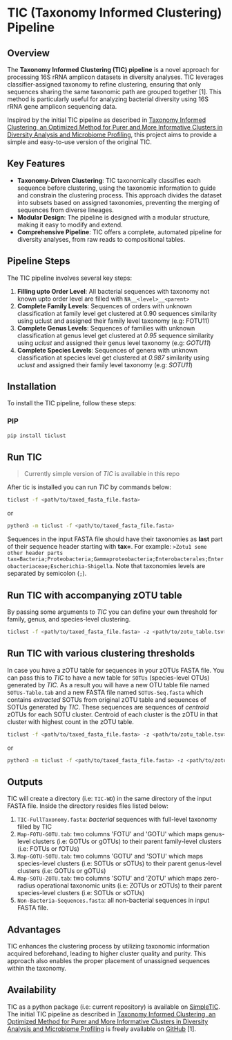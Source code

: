 # TIC (Taxonomy Informed Clustering) Pipeline 

## Overview

The **Taxonomy Informed Clustering (TIC) pipeline** is a novel approach for processing 16S rRNA amplicon datasets in diversity analyses. TIC leverages classifier-assigned taxonomy to refine clustering, ensuring that only sequences sharing the same taxonomic path are grouped together [1]. This method is particularly useful for analyzing bacterial diversity using 16S rRNA gene amplicon sequencing data.

Inspired by the initial TIC pipeline as described in [Taxonomy Informed Clustering, an Optimized Method for Purer and More Informative Clusters in Diversity Analysis and Microbiome Profiling](https://doi.org/10.3389/fbinf.2022.864597), this project aims to provide a simple and easy-to-use version of the original TIC.


## Key Features

*   **Taxonomy-Driven Clustering**: TIC taxonomically classifies each sequence before clustering, using the taxonomic information to guide and constrain the clustering process. This approach divides the dataset into subsets based on assigned taxonomies, preventing the merging of sequences from diverse lineages.
*   **Modular Design**: The pipeline is designed with a modular structure, making it easy to modify and extend.
*   **Comprehensive Pipeline**: TIC offers a complete, automated pipeline for diversity analyses, from raw reads to compositional tables.

## Pipeline Steps

The TIC pipeline involves several key steps:

1.  **Filling upto Order Level**: All bacterial sequences with taxonomy not known upto order level are filled with `NA__<level>__<parent>`
2.  **Complete Family Levels**: Sequences of orders with unknown classification at family level get clustered at 0.90 sequences similarity using uclust and assigned their family level taxonomy (e.g: FOTU11)
3.  **Complete Genus Levels**: Sequences of families with unknown classification at genus level get clustered at *0.95* sequence similarity using *uclust* and assigned their genus level taxonomy (e.g: *GOTU11*)
4.  **Complete Species Levels**: Sequences of genera with unknown classification at species level get clustered at *0.987* similarity using *uclust* and assigned their family level taxonomy (e.g: *SOTU11*)


## Installation
To install the TIC pipeline, follow these steps:

### PIP
```bash
pip install ticlust
```

## Run TIC
> Currently simple version of *TIC* is available in this repo

After tic is installed you can run *TIC* by commands below:

```bash
ticlust -f <path/to/taxed_fasta_file.fasta>
```

or 

```bash
python3 -m ticlust -f <path/to/taxed_fasta_file.fasta>
```

Sequences in the input FASTA file should have their taxonomies as **last** part of their sequence header starting with **tax=**. For example:
`>Zotu1 some other header parts tax=Bacteria;Proteobacteria;Gammaproteobacteria;Enterobacterales;Enterobacteriaceae;Escherichia-Shigella`.
Note that taxonomies levels are separated by semicolon (`;`).

## Run TIC with accompanying zOTU table
By passing some arguments to *TIC* you can define your own threshold for family, genus, and species-level clustering. 

```bash
ticlust -f <path/to/taxed_fasta_file.fasta> -z <path/to/zotu_table.tsv>
```

## Run TIC with various clustering thresholds
In case you have a zOTU table for sequences in your zOTUs FASTA file. You can pass this to *TIC* to have a new table for `SOTUs` (species-level OTUs) generated by *TIC*. As a result you will have a new OTU table file named `SOTUs-Table.tab` and a new FASTA file named `SOTUs-Seq.fasta` which contains *extracted* SOTUs from original zOTU table and sequences of SOTUs generated by *TIC*. These sequences are 
sequences of *centroid* zOTUs for each SOTU cluster. Centroid of each cluster is the zOTU in that cluster with highest count in the zOTU table.

```bash
ticlust -f <path/to/taxed_fasta_file.fasta> -z <path/to/zotu_table.tsv> -st 0.99 -gt 0.97 -ft 0.95
```
or
```bash
python3 -m ticlust -f <path/to/taxed_fasta_file.fasta> -z <path/to/zotu_table.tsv> -st 0.99 -gt 0.97 -ft 0.95
```


## Outputs

TIC will create a directory (i.e: `TIC-WD`) in the same directory of the input FASTA file. Inside the directory resides files listed below:

1. `TIC-FullTaxonomy.fasta`: *bacterial* sequences with full-level taxonomy filled by TIC
2. `Map-FOTU-GOTU.tab`: two columns 'FOTU' and 'GOTU' which maps genus-level clusters (i.e: GOTUs or gOTUs) to their parent family-level clusters (i.e: FOTUs or fOTUs)
3. `Map-GOTU-SOTU.tab`: two columns 'GOTU' and 'SOTU' which maps species-level clusters (i.e: SOTUs or sOTUs) to their parent genus-level clusters (i.e: GOTUs or gOTUs)
4. `Map-SOTU-ZOTU.tab`: two columns 'SOTU' and 'ZOTU' which maps zero-radius operational taxonomic units (i.e: ZOTUs or zOTUs) to their parent species-level clusters (i.e: SOTUs or sOTUs)
5. `Non-Bacteria-Sequences.fasta`: all non-bacterial sequences in input FASTA file.


## Advantages

TIC enhances the clustering process by utilizing taxonomic information acquired beforehand, leading to higher cluster quality and purity. This approach also enables the proper placement of unassigned sequences within the taxonomy.

## Availability

TIC as a python package (i.e: current repository) is available on [SimpleTIC](https://github.com/MPourjam/SimpleTIC).
The initial TIC pipeline as described in [Taxonomy Informed Clustering, an Optimized Method for Purer and More Informative Clusters in Diversity Analysis and Microbiome Profiling](https://doi.org/10.3389/fbinf.2022.864597) is freely available on [GitHub](https://github.com/Lagkouvardos/TIC) [1].

